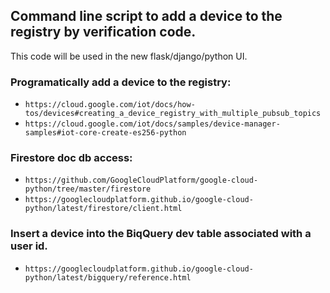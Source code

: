 ## Command line script to add a device to the registry by verification code.

This code will be used in the new flask/django/python UI.


### Programatically add a device to the registry:
- `https://cloud.google.com/iot/docs/how-tos/devices#creating_a_device_registry_with_multiple_pubsub_topics`
- `https://cloud.google.com/iot/docs/samples/device-manager-samples#iot-core-create-es256-python`

### Firestore doc db access:
- `https://github.com/GoogleCloudPlatform/google-cloud-python/tree/master/firestore`
- `https://googlecloudplatform.github.io/google-cloud-python/latest/firestore/client.html`

### Insert a device into the BiqQuery dev table associated with a user id.
- `https://googlecloudplatform.github.io/google-cloud-python/latest/bigquery/reference.html`
